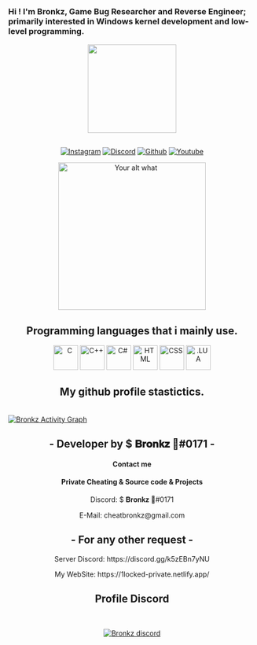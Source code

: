 <h2 align="center">

  
<p align="center">
  
### Hi ! I'm Bronkz, Game Bug Researcher and Reverse Engineer; primarily interested in Windows kernel development and low-level programming.
<div align="center">
  <a href="https://github.com/BronkzDev">
  <img height="180em" src="https://github-readme-stats.vercel.app/api?username=BronkzDev&show_icons=true&theme=dark&include_all_commits=true&count_private=true"/>
</div>

  
  ##
  


  
</p>
<p align="center">
      <a href="https://www.instagram.com/biellsktt/">
   <img alt="Instagram" src="https://img.shields.io/badge/Instagram-E4405F?style=for-the-badge&logo=instagram&logoColor=white'"></a>   
    <a href="https://discord.gg/k5zEBn7yNU">
   <img alt="Discord" src="https://img.shields.io/badge/Discord-7289DA?style=for-the-badge&logo=discord&logoColor=white'"></a>  
  <a href="https://github.com/BronkzDev">
   <img alt="Github" src="https://img.shields.io/badge/GitHub-100000?style=for-the-badge&logo=github&logoColor=white'"></a>   
    <a href="https://www.youtube.com/channel/UC1yxENPfW7UZkcssAq_nWxg">
   <img alt="Youtube" src="https://img.shields.io/badge/YouTube-FF0000?style=for-the-badge&logo=youtube&logoColor=white'"></a>   

  

  
</p>
<p align="center">
<img src="https://readme-spotify-status-liart.vercel.app/api/run-spotify-status" alt="Your alt what" width="300" align/>
</p>


<h2 align="center">Programming languages that i mainly use.</h2>
<p align="center">
  <img alt="C" src="https://cdn.jsdelivr.net/gh/devicons/devicon/icons/c/c-original.svg" alt="Your alt what" height= "50" width="50" align/> 
  <img alt="C++" src="https://cdn.jsdelivr.net/gh/devicons/devicon/icons/cplusplus/cplusplus-original.svg" alt="Your alt what" height= "50" width="50" align/>   
  <img alt="C#" src="https://cdn.jsdelivr.net/gh/devicons/devicon/icons/csharp/csharp-original.svg" alt="Your alt what" height= "50" width="50" align/>   
  <img alt="HTML" src="https://cdn.jsdelivr.net/gh/devicons/devicon/icons/html5/html5-original-wordmark.svg" alt="Your alt what" height= "50" width="50" align/>  
  <img alt="CSS" src="https://cdn.jsdelivr.net/gh/devicons/devicon/icons/css3/css3-original-wordmark.svg" alt="Your alt what" height= "50" width="50" align/>
  <img alt=".LUA" src="https://cdn.jsdelivr.net/gh/devicons/devicon/icons/lua/lua-original-wordmark.svg" alt="Your alt what" height= "50" width="50" align/>
</p>



<h2 align="center">My github profile stastictics.</h2>
</p><br>
<a href="https://github.com/BronkzDev"><img alt="Bronkz Activity Graph" src="https://activity-graph.herokuapp.com/graph?username=BronkzDev&bg_color=0D1117&color=eca15b&line=eca15b&point=FFFFFF&hide_border=true" /></a>
  

<h2 align="center">- Developer by $ 𝐁𝐫𝐨𝐧𝐤𝐳 🐊#0171 -</h2>
<h4 align="center">Contact me</h4>
<h4 align="center">Private Cheating & Source code & Projects</h4>
<p align="center">Discord: $ 𝐁𝐫𝐨𝐧𝐤𝐳 🐊#0171</p>
<p align="center">E-Mail: cheatbronkz@gmail.com</p>

<h2 align="center">- For any other request -</h2>

<p align="center">Server Discord: https://discord.gg/k5zEBn7yNU
  <p align="center">My WebSite: https://1locked-private.netlify.app/
</pre><br>




<h2 align="center">Profile Discord</h2><br>
  <p align="center">
    <a href="https://discord.gg/k5zEBn7yNU">
        <img title="Bronkz discord" alt="Bronkz discord" src="https://media.discordapp.net/attachments/944094963602427904/958258559206973450/unknown.png?width=378&height=226"/>
    </a>
</p>


<!---
BronkzDev/BronkzDev is a ✨ special ✨ repository because its `README.md` (this file) appears on your GitHub profile.
--->
